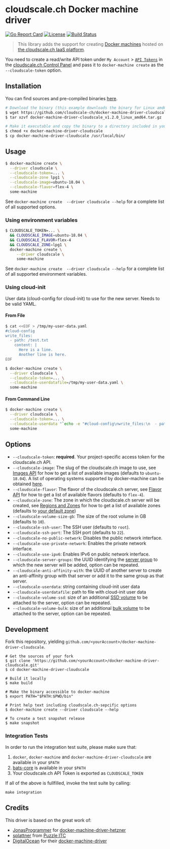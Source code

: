 # cloudscale.ch Docker machine driver

[![Go Report Card](https://goreportcard.com/badge/github.com/cloudscale-ch/docker-machine-driver-cloudscale)](https://goreportcard.com/report/github.com/cloudscale-ch/docker-machine-driver-cloudscale)
[![License](https://img.shields.io/badge/License-MIT-blue.svg)](https://opensource.org/licenses/MIT)
[![Build Status](https://travis-ci.org/cloudscale-ch/docker-machine-driver-cloudscale.svg?branch=master)](https://travis-ci.org/cloudscale-ch/docker-machine-driver-cloudscale)

> This library adds the support for creating [Docker machines](https://github.com/docker/machine) hosted on [the cloudscale.ch IaaS platform](https://www.cloudscale.ch).

You need to create a read/write API token under `My Account` > [`API Tokens`](https://control.cloudscale.ch/user/api-tokens) in the [cloudscale.ch Control Panel](https://control.cloudscale.ch/server)
and pass it to `docker-machine create` as the `--cloudscale-token` option.

## Installation

You can find sources and pre-compiled binaries [here](https://github.com/cloudscale-ch/docker-machine-driver-cloudscale/releases).

```bash
# Download the binary (this example downloads the binary for Linux amd64)
$ wget https://github.com/cloudscale-ch/docker-machine-driver-cloudscale/releases/download/v1.2.0/docker-machine-driver-cloudscale_v1.2.0_linux_amd64.tar.gz
$ tar xzvf docker-machine-driver-cloudscale_v1.2.0_linux_amd64.tar.gz

# Make it executable and copy the binary to a directory included in your $PATH
$ chmod +x docker-machine-driver-cloudscale
$ cp docker-machine-driver-cloudscale /usr/local/bin/
```

## Usage

```bash
$ docker-machine create \
  --driver cloudscale \
  --cloudscale-token=... \
  --cloudscale-zone lpg1 \
  --cloudscale-image=ubuntu-18.04 \
  --cloudscale-flavor=flex-4 \
  some-machine
```

See `docker-machine create  --driver cloudscale --help` for a complete list of all supported options.

### Using environment variables

```bash
$ CLOUDSCALE_TOKEN=... \
  && CLOUDSCALE_IMAGE=ubuntu-18.04 \
  && CLOUDSCALE_FLAVOR=flex-4
  && CLOUDSCALE_ZONE=lpg1 \
  docker-machine create \
     --driver cloudscale \
     some-machine
```

See `docker-machine create  --driver cloudscale --help` for a complete list of all supported environment variables.

### Using cloud-init

User data (cloud-config for cloud-init) to use for the new server. Needs to be valid YAML. 

#### From File

```bash
$ cat <<EOF > /tmp/my-user-data.yaml
#cloud-config
write_files:
  - path: /test.txt
    content: |
      Here is a line.
      Another line is here.
EOF
```

```bash
$ docker-machine create \
  --driver cloudscale \
  --cloudscale-token=... \
  --cloudscale-userdatafile=/tmp/my-user-data.yaml \
  some-machine
```

#### From Command Line

```bash
$ docker-machine create \
  --driver cloudscale \
  --cloudscale-token=... \
  --cloudscale-userdata "`echo -e "#cloud-config\nwrite_files:\n  - path: /test.txt\n    content: |\n      my cli user-data test\n"`" \
  some-machine
```

## Options

- `--cloudscale-token`: **required**. Your project-specific access token for the cloudscale.ch API.
- `--cloudscale-image`: The slug of the cloudscale.ch image to use, see [Images API](https://www.cloudscale.ch/en/api/v1#images) for how to get a list of available images (defaults to `ubuntu-18.04`). A list of operating systems supported by docker-machine can be obtained [here](https://docs.docker.com/machine/drivers/os-base/).
- `--cloudscale-flavor`: The flavor of the cloudscale.ch server, see [Flavor API](https://www.cloudscale.ch/en/api/v1#flavors) for how to get a list of available flavors (defaults to `flex-4`).
- `--cloudscale-zone`: The zone in which the cloudscale.ch server will be created, see [Regions and Zones](https://www.cloudscale.ch/en/api/v1#regions) for how to get a list of available zones (defaults to [your default zone](https://control.cloudscale.ch/user/project))
- `--cloudscale-volume-size-gb`: The size of the root volume in GB (defaults to `10`).
- `--cloudscale-ssh-user`: The SSH user (defaults to `root`).
- `--cloudscale-ssh-port`: The SSH port (defaults to `22`).
- `--cloudscale-no-public-network`: Disables the public network interface.
- `--cloudscale-use-private-network`: Enables the private network interface.
- `--cloudscale-use-ipv6`: Enables IPv6 on public network interface.
- `--cloudscale-server-groups`: the UUID identifying the [server group](https://www.cloudscale.ch/en/api/v1#server-groups) to which the new server will be added, option can be repeated.
- `--cloudscale-anti-affinity-with`: the UUID of another server to create an anti-affinity group with that server or add it to the same group as that server.
- `--cloudscale-userdata`: string containing cloud-init user data
- `--cloudscale-userdatafile`: path to file with cloud-init user data
- `--cloudscale-volume-ssd`: size of an additional [SSD volume](https://www.cloudscale.ch/en/api/v1#volumes) to be attached to the server, option can be repeated.
- `--cloudscale-volume-bulk`: size of an additional [bulk volume](https://www.cloudscale.ch/en/api/v1#volumes) to be attached to the server, option can be repeated.


## Development

Fork this repository, yielding `github.com/<yourAccount>/docker-machine-driver-cloudscale`.

```shell
# Get the sources of your fork
$ git clone 'https://github.com/<yourAccount>/docker-machine-driver-cloudscale.git'
$ cd docker-machine-driver-cloudscale

# Build it locally
$ make build

# Make the binary accessible to docker-machine
$ export PATH="$PATH:$PWD/bin"

# Print help text including cloudscale.ch-sepcific options
$ docker-machine create --driver cloudscale --help

# To create a test snapshot release
$ make snapshot
```

### Integration Tests

In order to run the integration test suite, please make sure that:

  1. `docker`, `docker-machine` and `docker-machine-driver-cloudscale` are available in your `$PATH`
  1. [bats-core](https://github.com/bats-core/bats-core) is available in your `$PATH`
  1. Your cloudscale.ch API Token is exported as `CLOUDSCALE_TOKEN`
  
If all of the above is fullfilled, invoke the test suite by calling:

`make integration`


## Credits
This driver is based on the great work of:
* [JonasProgrammer](https://github.com/JonasProgrammer/) for [docker-machine-driver-hetzner](https://github.com/JonasProgrammer/docker-machine-driver-hetzner)
* [splattner](https://github.com/splattner) from [Puzzle ITC](https://www.puzzle.ch)
* [DigitalOcean](https://github.com/digitalocean) for their [docker-machine-driver](https://github.com/docker/machine/tree/master/drivers/digitalocean)
